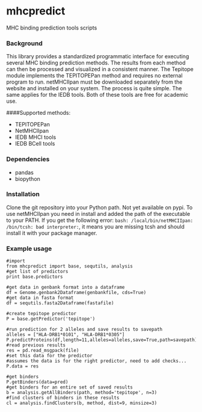 mhcpredict
==========

MHC binding prediction tools scripts

### Background

This library provides a standardized programmatic interface for executing several MHC binding prediction methods. The results from each method can then be processed and visualized in a consistent manner. The Tepitope module implements the TEPITOPEPan method and requires no external program to run. netMHCIIpan must be downloaded separately from the website and installed on your system. The process is quite simple. The same applies for the IEDB tools. Both of these tools are free for academic use.

####Supported methods:

* TEPITOPEPan 
* NetMHCIIpan
* IEDB MHCI tools
* IEDB BCell tools

### Dependencies

* pandas
* biopython

### Installation

Clone the git repository into your Python path. Not yet available on pypi.
To use netMHCIIpan you need in install and added the path of the executable to your PATH. If you get the following error: `bash: /local/bin/netMHCIIpan: /bin/tcsh: bad interpreter:`, it means you are missing tcsh and should install it with your package manager.

### Example usage
```
#import
from mhcpredict import base, sequtils, analysis
#get list of predictors
print base.predictors 

#get data in genbank format into a dataframe
df = Genome.genbank2Dataframe(genbankfile, cds=True)
#get data in fasta format
df = sequtils.fasta2Dataframe(fastafile)

#create tepitope predictor
P = base.getPredictor('tepitope')

#run prediction for 2 alleles and save results to savepath
alleles = ["HLA-DRB1*0101", "HLA-DRB1*0305"]
P.predictProteins(df,length=11,alleles=alleles,save=True,path=savepath)
#read previous results
res = pd.read_msgpack(file)
#set this data for the predictor
#assumes the data is for the right predictor, need to add checks...
P.data = res

#get binders
P.getBinders(data=pred)
#get binders for an entire set of saved results
b = analysis.getAllBinders(path, method='tepitope', n=3)
#find clusters of binders in these results
cl = analysis.findClusters(b, method, dist=9, minsize=3)
```                        
